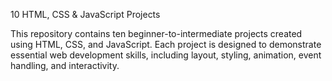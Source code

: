 10 HTML, CSS & JavaScript Projects

This repository contains ten beginner-to-intermediate projects created using HTML, CSS, and JavaScript. Each project is designed to demonstrate essential web development skills, including layout, styling, animation, event handling, and interactivity.
